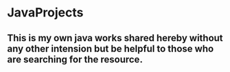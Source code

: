 # JavaProjects
## This is my own java works shared hereby without any other intension but be helpful to those who are searching for the resource.
